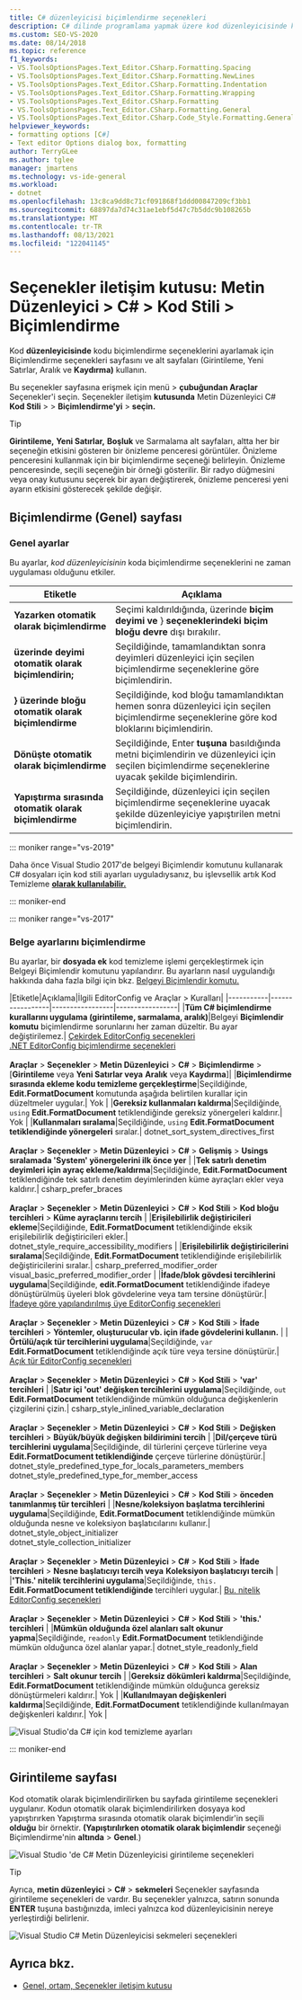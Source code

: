 ```yaml
---
title: C# düzenleyicisi biçimlendirme seçenekleri
description: C# dilinde programlama yapmak üzere kod düzenleyicisinde kod biçimlendirme seçeneklerini ayarlamak için Biçimlendirme seçenekleri sayfasını ve alt sayfasını kullanmayı öğrenin.
ms.custom: SEO-VS-2020
ms.date: 08/14/2018
ms.topic: reference
f1_keywords:
- VS.ToolsOptionsPages.Text_Editor.CSharp.Formatting.Spacing
- VS.ToolsOptionsPages.Text_Editor.CSharp.Formatting.NewLines
- VS.ToolsOptionsPages.Text_Editor.CSharp.Formatting.Indentation
- VS.ToolsOptionsPages.Text_Editor.CSharp.Formatting.Wrapping
- VS.ToolsOptionsPages.Text_Editor.CSharp.Formatting
- VS.ToolsOptionsPages.Text_Editor.CSharp.Formatting.General
- VS.ToolsOptionsPages.Text_Editor.CSharp.Code_Style.Formatting.General
helpviewer_keywords:
- formatting options [C#]
- Text editor Options dialog box, formatting
author: TerryGLee
ms.author: tglee
manager: jmartens
ms.technology: vs-ide-general
ms.workload:
- dotnet
ms.openlocfilehash: 13c8ca9dd8c71cf091868f1ddd00847209cf3bb1
ms.sourcegitcommit: 68897da7d74c31ae1ebf5d47c7b5ddc9b108265b
ms.translationtype: MT
ms.contentlocale: tr-TR
ms.lasthandoff: 08/13/2021
ms.locfileid: "122041145"
---
```

# <a name="options-dialog-box-text-editor--c--code-style--formatting"></a>Seçenekler iletişim kutusu: Metin Düzenleyici \> C# \> Kod Stili \> Biçimlendirme

Kod **düzenleyicisinde** kodu biçimlendirme seçeneklerini [](#indentation-page)ayarlamak için Biçimlendirme seçenekleri sayfasını ve alt sayfaları (Girintileme, Yeni Satırlar, Aralık ve **Kaydırma)** kullanın.

Bu seçenekler sayfasına erişmek için menü  >  **çubuğundan Araçlar** Seçenekler'i seçin. Seçenekler iletişim **kutusunda** Metin Düzenleyici C# **Kod Stili**  >    >  **Biçimlendirme'yi**  >  **seçin.**

> [!TIP]
> **Girintileme,** **Yeni Satırlar,**  **Boşluk** ve Sarmalama alt sayfaları, altta her bir seçeneğin etkisini gösteren bir önizleme penceresi görüntüler. Önizleme penceresini kullanmak için bir biçimlendirme seçeneği belirleyin. Önizleme penceresinde, seçili seçeneğin bir örneği gösterilir. Bir radyo düğmesini veya onay kutusunu seçerek bir ayarı değiştirerek, önizleme penceresi yeni ayarın etkisini gösterecek şekilde değişir.

## <a name="formatting-general-page"></a>Biçimlendirme (Genel) sayfası

### <a name="general-settings"></a>Genel ayarlar

Bu ayarlar, *kod düzenleyicisinin* koda biçimlendirme seçeneklerini ne zaman uygulaması olduğunu etkiler.

|Etiketle|Açıklama|
|-----------|-----------------|
|**Yazarken otomatik olarak biçimlendirme**|Seçimi kaldırıldığında, üzerinde **biçim deyimi ve** } **seçeneklerindeki biçim bloğu devre** dışı bırakılır.|
|**üzerinde deyimi otomatik olarak biçimlendirin;**|Seçildiğinde, tamamlandıktan sonra deyimleri düzenleyici için seçilen biçimlendirme seçeneklerine göre biçimlendirin.|
|**} üzerinde bloğu otomatik olarak biçimlendirme**|Seçildiğinde, kod bloğu tamamlandıktan hemen sonra düzenleyici için seçilen biçimlendirme seçeneklerine göre kod bloklarını biçimlendirin.|
|**Dönüşte otomatik olarak biçimlendirme**|Seçildiğinde, Enter **tuşuna** basıldığında metni biçimlendirin ve düzenleyici için seçilen biçimlendirme seçeneklerine uyacak şekilde biçimlendirin.|
|**Yapıştırma sırasında otomatik olarak biçimlendirme**|Seçildiğinde, düzenleyici için seçilen biçimlendirme seçeneklerine uyacak şekilde düzenleyiciye yapıştırilen metni biçimlendirin.|

::: moniker range="vs-2019"

Daha önce Visual Studio 2017'de  belgeyi Biçimlendir komutunu kullanarak C# dosyaları için kod stili ayarları uyguladıysanız, bu işlevsellik artık Kod Temizleme [**olarak kullanılabilir.**](../code-styles-and-code-cleanup.md#apply-code-styles)

::: moniker-end

::: moniker range="vs-2017"

### <a name="format-document-settings"></a>Belge ayarlarını biçimlendirme

Bu ayarlar, bir **dosyada ek** kod temizleme işlemi gerçekleştirmek için Belgeyi Biçimlendir komutunu yapılandırır. Bu ayarların nasıl uygulandığı hakkında daha fazla bilgi için bkz. [Belgeyi Biçimlendir komutu.](../code-styles-and-code-cleanup.md#apply-code-styles)

|Etiketle|Açıklama|İlgili EditorConfig ve Araçlar > Kuralları|
|-----------|-----------------|-----------------|-----------------|
|**Tüm C# biçimlendirme kurallarını uygulama (girintileme, sarmalama, aralık)**|Belgeyi **Biçimlendir komutu** biçimlendirme sorunlarını her zaman düzeltir. Bu ayar değiştirilemez.| [Çekirdek EditorConfig seçenekleri](../../ide/create-portable-custom-editor-options.md)<br/>[.NET EditorConfig biçimlendirme seçenekleri](/dotnet/fundamentals/code-analysis/style-rules/formatting-rules)<br/><br/>**Araçlar**  >  **Seçenekler**  >  **Metin Düzenleyici**  >  **C#**  >  **Biçimlendirme** > [**Girintileme** veya **Yeni Satırlar veya** **Aralık** veya **Kaydırma**]|
|**Biçimlendirme sırasında ekleme kodu temizleme gerçekleştirme**|Seçildiğinde, **Edit.FormatDocument** komutunda aşağıda belirtilen kurallar için düzeltmeler uygular.| Yok |
|**Gereksiz kullanmaları kaldırma**|Seçildiğinde, `using` **Edit.FormatDocument** tetiklendiğinde gereksiz yönergeleri kaldırır.| Yok |
|**Kullanmaları sıralama**|Seçildiğinde, `using` **Edit.FormatDocument tetiklendiğinde yönergeleri** sıralar.| dotnet_sort_system_directives_first<br/><br/>**Araçlar**  >  **Seçenekler**  >  **Metin Düzenleyici**  >  **C#**  >  **Gelişmiş**  >  **Usings sıralamada 'System' yönergelerini ilk önce yer** |
|**Tek satırlı denetim deyimleri için ayraç ekleme/kaldırma**|Seçildiğinde, **Edit.FormatDocument** tetiklendiğinde tek satırlı denetim deyimlerinden küme ayraçları ekler veya kaldırır.| csharp_prefer_braces<br/><br/>**Araçlar**  >  **Seçenekler**  >  **Metin Düzenleyici**  >  **C#**  >  **Kod Stili**  >  **Kod bloğu tercihleri**  >  **Küme ayraçlarını tercih** |
|**Erişilebilirlik değiştiricileri ekleme**|Seçildiğinde, **Edit.FormatDocument** tetiklendiğinde eksik erişilebilirlik değiştiricileri ekler.| dotnet_style_require_accessibility_modifiers |
|**Erişilebilirlik değiştiricilerini sıralama**|Seçildiğinde, **Edit.FormatDocument** tetiklendiğinde erişilebilirlik değiştiricilerini sıralar.| csharp_preferred_modifier_order<br/>visual_basic_preferred_modifier_order |
|**İfade/blok gövdesi tercihlerini uygulama**|Seçildiğinde, **edit.FormatDocument** tetiklendiğinde ifadeye dönüştürülmüş üyeleri blok gövdelerine veya tam tersine dönüştürür.| [İfadeye göre yapılandırılmış üye EditorConfig seçenekleri](/dotnet/fundamentals/code-analysis/style-rules/language-rules#expression-bodied-members)<br/><br/>**Araçlar**  >  **Seçenekler**  >  **Metin Düzenleyici**  >  **C#**  >  **Kod Stili**  >  **İfade tercihleri**  >  **Yöntemler, oluşturucular vb. için ifade gövdelerini kullanın.** |
|**Örtülü/açık tür tercihlerini uygulama**|Seçildiğinde, `var` **Edit.FormatDocument** tetiklendiğinde açık türe veya tersine dönüştürür.| [Açık tür EditorConfig seçenekleri](/dotnet/fundamentals/code-analysis/style-rules/language-rules#implicit-and-explicit-types)<br/><br/>**Araçlar**  >  **Seçenekler**  >  **Metin Düzenleyici**  >  **C#**  >  **Kod Stili**  >  **'var' tercihleri** |
|**Satır içi 'out' değişken tercihlerini uygulama**|Seçildiğinde, `out` **Edit.FormatDocument** tetiklendiğinde mümkün olduğunca değişkenlerin çizgilerini çizin.| csharp_style_inlined_variable_declaration<br/><br/>**Araçlar**  >  **Seçenekler**  >  **Metin Düzenleyici**  >  **C#**  >  **Kod Stili**  >  **Değişken tercihleri**  >  **Büyük/büyük değişken bildirimini tercih** |
|**Dil/çerçeve türü tercihlerini uygulama**|Seçildiğinde, dil türlerini çerçeve türlerine veya **Edit.FormatDocument tetiklendiğinde** çerçeve türlerine dönüştürür.| dotnet_style_predefined_type_for_locals_parameters_members<br/>dotnet_style_predefined_type_for_member_access<br/><br/>**Araçlar**  >  **Seçenekler**  >  **Metin Düzenleyici**  >  **C#**  >  **Kod Stili**  >  **önceden tanımlanmış tür tercihleri** |
|**Nesne/koleksiyon başlatma tercihlerini uygulama**|Seçildiğinde, **Edit.FormatDocument** tetiklendiğinde mümkün olduğunda nesne ve koleksiyon başlatıcılarını kullanır.| dotnet_style_object_initializer<br/>dotnet_style_collection_initializer<br/><br/>**Araçlar**  >  **Seçenekler**  >  **Metin Düzenleyici**  >  **C#**  >  **Kod Stili**  >  **İfade tercihleri**  >  **Nesne başlatıcıyı tercih veya** **Koleksiyon başlatıcıyı tercih** |
|**'This.' nitelik tercihlerini uygulama**|Seçildiğinde, `this.` **Edit.FormatDocument tetiklendiğinde** tercihleri uygular.| [Bu. nitelik EditorConfig seçenekleri](/dotnet/fundamentals/code-analysis/style-rules/language-rules#this-and-me)<br/><br/>**Araçlar**  >  **Seçenekler**  >  **Metin Düzenleyici**  >  **C#**  >  **Kod Stili**  >  **'this.' tercihleri** |
|**Mümkün olduğunda özel alanları salt okunur yapma**|Seçildiğinde, `readonly` **Edit.FormatDocument** tetiklendiğinde mümkün olduğunca özel alanlar yapar.| dotnet_style_readonly_field<br/><br/>**Araçlar**  >  **Seçenekler**  >  **Metin Düzenleyici**  >  **C#**  >  **Kod Stili**  >  **Alan tercihleri**  >  **Salt okunur tercih** |
|**Gereksiz dökümleri kaldırma**|Seçildiğinde, **Edit.FormatDocument** tetiklendiğinde mümkün olduğunca gereksiz dönüştürmeleri kaldırır.| Yok |
|**Kullanılmayan değişkenleri kaldırma**|Seçildiğinde, **Edit.FormatDocument** tetiklendiğinde kullanılmayan değişkenleri kaldırır.| Yok |

![Visual Studio'da C# için kod temizleme ayarları](media/format-document-settings.png)

::: moniker-end

## <a name="indentation-page"></a>Girintileme sayfası

Kod otomatik olarak biçimlendirilirken bu sayfada girintileme seçenekleri uygulanır. Kodun otomatik olarak biçimlendirilirken dosyaya kod yapıştırırken Yapıştırma sırasında otomatik olarak biçimlendir'in seçili **olduğu** bir örnektir. **(Yapıştırılırken otomatik olarak biçimlendir** seçeneği Biçimlendirme'nin **altında**  >  **Genel**.)

![Visual Studio 'de C# Metin Düzenleyicisi girintileme seçenekleri](media/csharp-indentation-options.png)

> [!TIP]
> Ayrıca, **metin düzenleyici**  >  **C#**  >  **sekmeleri** Seçenekler sayfasında girintileme seçenekleri de vardır. Bu seçenekler yalnızca, satırın sonunda **ENTER** tuşuna bastığınızda, imleci yalnızca kod düzenleyicisinin nereye yerleştirdiği belirlenir.
>
> ![Visual Studio C# Metin Düzenleyicisi sekmeleri seçenekleri](media/csharp-tabs-options.png)

## <a name="see-also"></a>Ayrıca bkz.

- [Genel, ortam, Seçenekler iletişim kutusu](../../ide/reference/general-environment-options-dialog-box.md)
